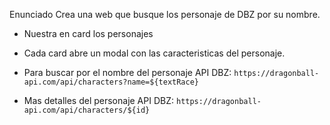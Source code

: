 Enunciado
Crea una web que busque los personaje de DBZ por su nombre.
- Nuestra en card los personajes
- Cada card abre un modal con las caracteristicas del personaje.

- Para buscar por el nombre del personaje
API DBZ: `https://dragonball-api.com/api/characters?name=${textRace}`

- Mas detalles del personaje
API DBZ: `https://dragonball-api.com/api/characters/${id}`



